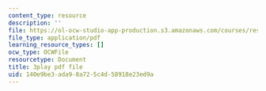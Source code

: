```yaml
---
content_type: resource
description: ''
file: https://ol-ocw-studio-app-production.s3.amazonaws.com/courses/res-ll-005-mathematics-of-big-data-and-machine-learning-january-iap-2020/140e9be3ada98a725c4d58918e23ed9a_hMUpevQzNzY.pdf
file_type: application/pdf
learning_resource_types: []
ocw_type: OCWFile
resourcetype: Document
title: 3play pdf file
uid: 140e9be3-ada9-8a72-5c4d-58918e23ed9a
---
```

